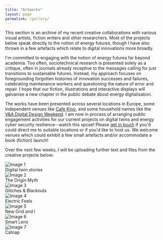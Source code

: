 ```yaml
---
title: "Artworks"
layout: page
permalink: /gallery/
---
```


This section is an archive of my recent creative collaborations with various visual artists, fiction writers and other researchers. Most of the projects below speak directly to the notion of energy futures, though I have also thrown in a few artefacts which relate to digital innovations more broadly.

I'm committed to engaging with the notion of energy futures far beyond academia. Too often, sociotechnical research is presented solely as a critique, often in journals already receptive to the messages calling for just transitions to sustainable futures. Instead, my approach focuses on foregrounding forgotten histories of innovation successes and failures, celebrating maintenance workers and questioning the nature of error and repair. I hope that our fiction, illustrations and interactive displays will galvanise a new chapter in the public debate about energy digitalisation.

The works have been presented across several locations in Europe, some independent venues like [Cafe Kino](https://www.headfirstbristol.co.uk/whats-on/cafe-kino/fri-9-jun-electric-feels-89296#e89296), and some household names like the [V&A Digital Design Weekend](https://www.vam.ac.uk/event/5Oz7Jmvd6Q/digital-design-weekend-2023). I am now in process of arranging public engagement activities for our current projects on digital twins and energy cyber security resilience--watch this spcae! Please [get in touch](mailto:ola.michalec@bristol.ac.uk) if you'd could direct me to suitable locations or if you'd like to host us. We welcome venues which could exhibit a few small artefacts and/or accommodate a book (fiction) launch!

Over the next few weeks, I will be uploading further text and files from the creative projects below:

<div class="gallery">
  <div class="gallery-item">
    <img src="{{ '/assets/gallery/image1.jpeg' | relative_url }}" alt="Image 1">
    <div class="caption">Digital twin stories</div>
  </div>
  <div class="gallery-item">
    <img src="{{ '/assets/gallery/image2.jpg' | relative_url }}" alt="Image 2">
    <div class="caption">The Origin Myth</div>
  </div>
  <div class="gallery-item">
    <img src="{{ '/assets/gallery/image3.png' | relative_url }}" alt="Image 3">
    <div class="caption">Glitches & Blackouts</div>
  </div>
  <div class="gallery-item">
     <img src="{{ '/assets/gallery/image4.jpg' | relative_url }}" alt="Image 4">
    <div class="caption">Electric Feels</div>
  </div>
  <div class="gallery-item">
    <img src="{{ '/assets/gallery/image5.png' | relative_url }}" alt="Image 5">
    <div class="caption">New Grid and I</div>
  </div>
  <div class="gallery-item">
    <img src="{{ '/assets/gallery/image6.png' | relative_url }}" alt="Image 6">
    <div class="caption">Smart Lens</div>
  </div>
  <div class="gallery-item">
    <img src="{{ '/assets/gallery/image7.jpg' | relative_url }}" alt="Image 7">
    <div class="caption">Catnap</div>
  </div>
  <!-- Add more images as needed -->
</div>
